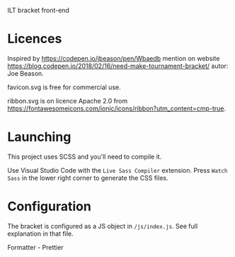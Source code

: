 ILT bracket front-end

# Licences
Inspired by https://codepen.io/jbeason/pen/Wbaedb mention on website https://blog.codepen.io/2018/02/16/need-make-tournament-bracket/ autor: Joe Beason.

favicon.svg is free for commercial use.

ribbon.svg is on licence Apache 2.0 from https://fontawesomeicons.com/ionic/icons/ribbon?utm_content=cmp-true.


# Launching

This project uses SCSS and you'll need to compile it.

Use Visual Studio Code with the `Live Sass Compiler` extension. Press `Watch Sass` in the lower right corner to generate the CSS files.

# Configuration

The bracket is configured as a JS object in `/js/index.js`. See full explanation in that file.

Formatter - Prettier
